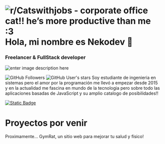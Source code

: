 
# ![r/Catswithjobs - corporate office cat!! he’s more productive than me :3](https://imgs.search.brave.com/NQjzU5bSv8G1i5lhxMeTMV6xg2hiNeexyvij7TkPtO4/rs:fit:860:0:0:0/g:ce/aHR0cHM6Ly9hLnRo/dW1icy5yZWRkaXRt/ZWRpYS5jb20vTTJp/ZGtBRmxBSkljak51/a2xpSzhUNnIyQzBW/Um1FbTEwLWFoakNO/bWRrNC5qcGc) Hola, mi nombre es Nekodev 👋
### Freelancer & FullStack developer
![enter image description here](https://images-wixmp-ed30a86b8c4ca887773594c2.wixmp.com/f/488f115d-6e44-4ccd-b238-b2699af64966/d7bmt54-cde04c58-1c7d-41d2-84aa-ba777a5e5e57.jpg/v1/fill/w_1600,h_900,q_75,strp/web_developer_wallpaper__code__by_plusjack_d7bmt54-fullview.jpg?token=eyJ0eXAiOiJKV1QiLCJhbGciOiJIUzI1NiJ9.eyJzdWIiOiJ1cm46YXBwOjdlMGQxODg5ODIyNjQzNzNhNWYwZDQxNWVhMGQyNmUwIiwiaXNzIjoidXJuOmFwcDo3ZTBkMTg4OTgyMjY0MzczYTVmMGQ0MTVlYTBkMjZlMCIsIm9iaiI6W1t7ImhlaWdodCI6Ijw9OTAwIiwicGF0aCI6IlwvZlwvNDg4ZjExNWQtNmU0NC00Y2NkLWIyMzgtYjI2OTlhZjY0OTY2XC9kN2JtdDU0LWNkZTA0YzU4LTFjN2QtNDFkMi04NGFhLWJhNzc3YTVlNWU1Ny5qcGciLCJ3aWR0aCI6Ijw9MTYwMCJ9XV0sImF1ZCI6WyJ1cm46c2VydmljZTppbWFnZS5vcGVyYXRpb25zIl19.vHgupyecAg5BSAmKddsETVA6TmT2Dp-kGL64C5Oprqk)


![GitHub Followers](https://img.shields.io/github/followers/VictorManuelCarrillo?style=social) ![GitHub User's stars](https://img.shields.io/github/stars/VictorManuelCarrillo)
Soy estudiante de ingenieria en sistemas pero el amor por la programación me llevó a empezar desde 2015 y en la actualidad me fascina en mundo de la tecnologia pero sobre todo las aplicaciones basadas de JavaScript y su amplio catalogo de posibilidades!!

[![Static Badge](https://img.shields.io/badge/VictorManuelCarrillo-white?style=for-the-badge&logo=github&label=GitHub&labelColor=black)](https://github.com/VictorManuelCarrillo)

# Proyectos por venir
Proximamente... GymRat, un sitio web para mejorar tu salud y físico!
